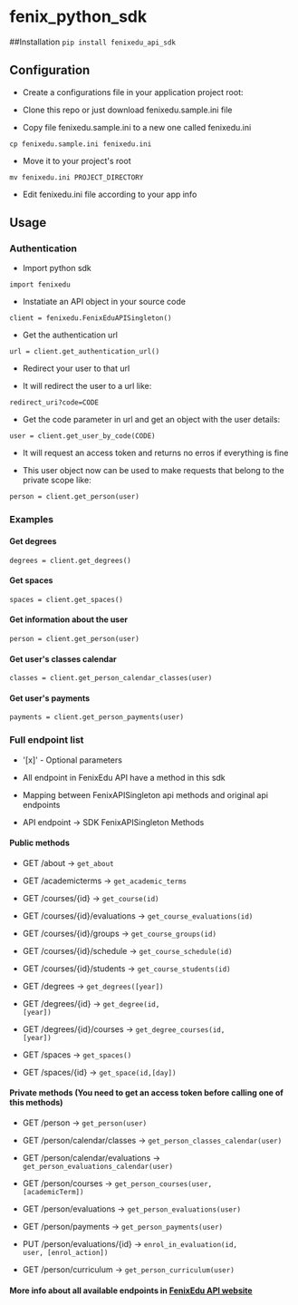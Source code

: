 fenix_python_sdk
================

##Installation
<code>pip install fenixedu_api_sdk</code>


## Configuration

* Create a configurations file in your application project root:

* Clone this repo or just download fenixedu.sample.ini file</b>

* Copy file fenixedu.sample.ini to a new one called fenixedu.ini

<code>cp fenixedu.sample.ini fenixedu.ini</code>

* Move it to your project's root

<code>mv fenixedu.ini PROJECT_DIRECTORY</code>

* Edit fenixedu.ini file according to your app info


## Usage

### Authentication

* Import python sdk

<code>import fenixedu</code>

* Instatiate an API object in your source code

<code>client = fenixedu.FenixEduAPISingleton()</code>

* Get the authentication url

<code>url = client.get_authentication_url()</code>

* Redirect your user to that url

* It will redirect the user to a url like:

<code>redirect_uri?code=CODE</code>
* Get the code parameter in url and get an object with the user details:

<code>user = client.get_user_by_code(CODE)</code>

* It will request an access token and returns no erros if everything is fine

* This user object now can be used to make requests that belong to the private scope like:

<code>person = client.get_person(user)</code>

### Examples

#### Get degrees
<code>degrees = client.get_degrees()</code>

#### Get spaces
<code>spaces = client.get_spaces()</code>

#### Get information about the user
<code>person = client.get_person(user)</code>

#### Get user's classes calendar
<code>classes = client.get_person_calendar_classes(user)</code>

#### Get user's payments
<code>payments = client.get_person_payments(user)</code>

### Full endpoint list

* '[x]' - Optional parameters

* All endpoint in FenixEdu API have a method in this sdk

* Mapping between FenixAPISingleton api methods and original api endpoints 

* API endpoint -> SDK FenixAPISingleton Methods

#### Public methods 

* GET /about -> <code>get_about</code>

* GET /academicterms -> <code>get_academic_terms</code>

* GET /courses/{id} -> <code>get_course(id)</code>

* GET /courses/{id}/evaluations -> <code>get_course_evaluations(id)</code>

* GET /courses/{id}/groups -> <code>get_course_groups(id)</code>

* GET /courses/{id}/schedule ->  <code>get_course_schedule(id)</code>

* GET /courses/{id}/students ->  <code>get_course_students(id)</code>

* GET /degrees -> <code>get_degrees([year])</code>

* GET /degrees/{id} ->  <code>get_degree(id, [year])</code>

* GET /degrees/{id}/courses -> <code>get_degree_courses(id, [year])</code>

* GET /spaces -> <code>get_spaces()</code>

* GET /spaces/{id} -> <code>get_space(id,[day])</code>

#### Private methods (You need to get an access token before calling one of this methods)</b>

* GET /person -> <code>get_person(user)</code>

* GET /person/calendar/classes -> <code>get_person_classes_calendar(user)</code>

* GET /person/calendar/evaluations -> <code>get_person_evaluations_calendar(user)</code>

* GET /person/courses -> <code>get_person_courses(user, [academicTerm])</code>

* GET /person/evaluations -> <code>get_person_evaluations(user)</code>

* GET /person/payments -> <code>get_person_payments(user)</code>

* PUT /person/evaluations/{id} -> <code>enrol_in_evaluation(id, user, [enrol_action])</code>

* GET /person/curriculum -> <code>get_person_curriculum(user)</code>

#### More info about all available endpoints in <a href="http://fenixedu.org/dev/api/">FenixEdu API website</a>
